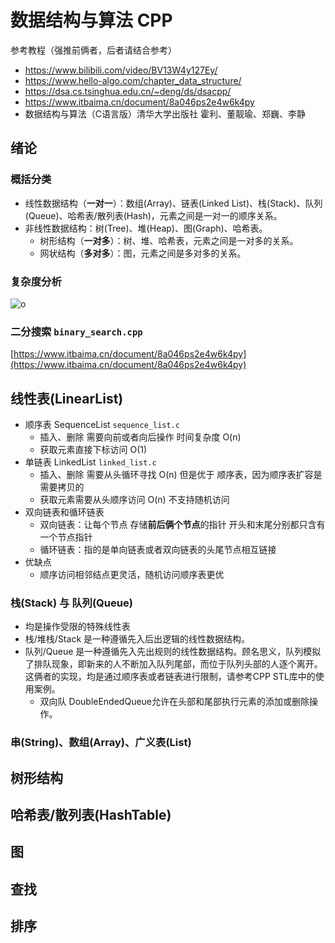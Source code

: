 # 数据结构与算法 CPP

参考教程（强推前俩者，后者请结合参考）
* https://www.bilibili.com/video/BV13W4y127Ey/
* https://www.hello-algo.com/chapter_data_structure/ 
* https://dsa.cs.tsinghua.edu.cn/~deng/ds/dsacpp/
* https://www.itbaima.cn/document/8a046ps2e4w6k4py
* 数据结构与算法（C语言版）清华大学出版社 霍利、董靓瑜、郑巍、李静

## 绪论
### 概括分类
* 线性数据结构（**一对一**）：数组(Array)、链表(Linked List)、栈(Stack)、队列(Queue)、哈希表/散列表(Hash)，元素之间是一对一的顺序关系。
* 非线性数据结构：树(Tree)、堆(Heap)、图(Graph)、哈希表。
  * 树形结构（**一对多**）：树、堆、哈希表，元素之间是一对多的关系。
  * 网状结构（**多对多**）：图，元素之间是多对多的关系。

### 复杂度分析

<img src="//image.itbaima.cn/markdown/2022/07/09/Tr6jI5uPzy2NeDd.png" alt="o"/>

### 二分搜索 `binary_search.cpp`
[https://www.itbaima.cn/document/8a046ps2e4w6k4py](https://www.itbaima.cn/document/8a046ps2e4w6k4py)

## 线性表(LinearList)
* 顺序表 SequenceList `sequence_list.c`
  * 插入、删除 需要向前或者向后操作 时间复杂度 O(n)
  * 获取元素直接下标访问 O(1)
* 单链表 LinkedList `linked_list.c`
  * 插入、删除 需要从头循环寻找 O(n) 但是优于 顺序表，因为顺序表扩容是需要拷贝的
  * 获取元素需要从头顺序访问 O(n) 不支持随机访问
* 双向链表和循环链表
  * 双向链表：让每个节点 存储**前后俩个节点**的指针 开头和末尾分别都只含有一个节点指针
  * 循环链表：指的是单向链表或者双向链表的头尾节点相互链接
* 优缺点
  * 顺序访问相邻结点更灵活，随机访问顺序表更优

### 栈(Stack) 与 队列(Queue)
* 均是操作受限的特殊线性表
* 栈/堆栈/Stack 是一种遵循先入后出逻辑的线性数据结构。
* 队列/Queue 是一种遵循先入先出规则的线性数据结构。顾名思义，队列模拟了排队现象，即新来的人不断加入队列尾部，而位于队列头部的人逐个离开。
这俩者的实现，均是通过顺序表或者链表进行限制，请参考CPP STL库中的使用案例。
  * 双向队 DoubleEndedQueue允许在头部和尾部执行元素的添加或删除操作。

### 串(String)、数组(Array)、广义表(List)

## 树形结构

## 哈希表/散列表(HashTable)

## 图

## 查找

## 排序